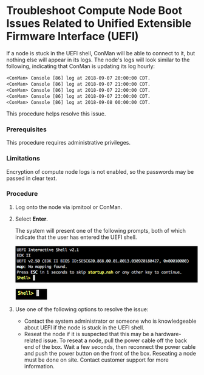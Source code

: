 # Troubleshoot Compute Node Boot Issues Related to Unified Extensible Firmware Interface \(UEFI\)

If a node is stuck in the UEFI shell, ConMan will be able to connect to it, but nothing else will appear in its logs. The node's logs will look similar to the following, indicating that ConMan is updating its log hourly:

```
<ConMan> Console [86] log at 2018-09-07 20:00:00 CDT.
<ConMan> Console [86] log at 2018-09-07 21:00:00 CDT.
<ConMan> Console [86] log at 2018-09-07 22:00:00 CDT.
<ConMan> Console [86] log at 2018-09-07 23:00:00 CDT.
<ConMan> Console [86] log at 2018-09-08 00:00:00 CDT.
```

This procedure helps resolve this issue.

### Prerequisites

This procedure requires administrative privileges.

### Limitations

Encryption of compute node logs is not enabled, so the passwords may be passed in clear text.

### Procedure

1.  Log onto the node via ipmitool or ConMan.

2.  Select **Enter**.

    The system will present one of the following prompts, both of which indicate that the user has entered the UEFI shell.

    ![Full UEFI Prompt](../../img/operations/Full_UEFI_Prompt.png)

    ![Simple UEFI Prompt](../../img/operations/Simple_UEFI_Prompt.png)

3.  Use one of the following options to resolve the issue:

    -   Contact the system administrator or someone who is knowledgeable about UEFI if the node is stuck in the UEFI shell.
    -   Reseat the node if it is suspected that this may be a hardware-related issue. To reseat a node, pull the power cable off the back end of the box. Wait a few seconds, then reconnect the power cable and push the power button on the front of the box. Reseating a node must be done on site. Contact customer support for more information.

